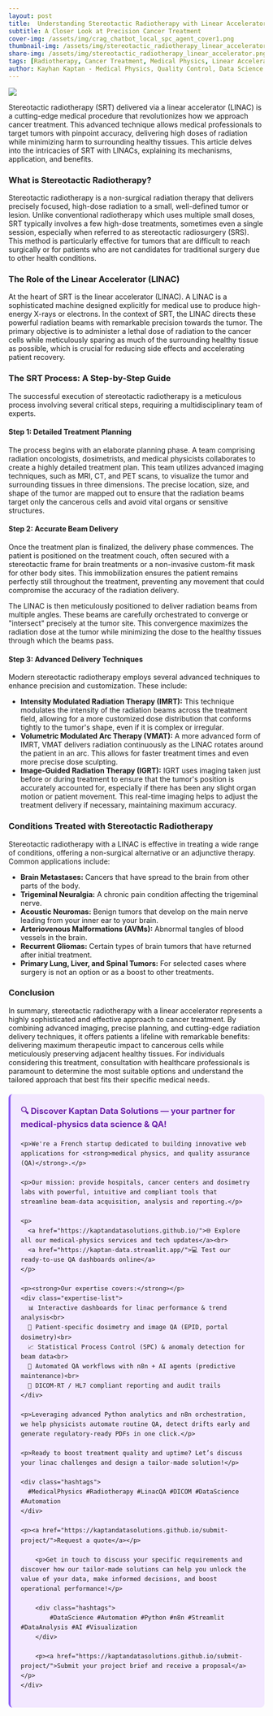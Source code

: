 ```yaml
---
layout: post
title:  Understanding Stereotactic Radiotherapy with Linear Accelerators
subtitle: A Closer Look at Precision Cancer Treatment
cover-img: /assets/img/crag_chatbot_local_spc_agent_cover1.png
thumbnail-img: /assets/img/stereotactic_radiotherapy_linear_accelerator.png
share-img: /assets/img/stereotactic_radiotherapy_linear_accelerator.png
tags: [Radiotherapy, Cancer Treatment, Medical Physics, Linear Accelerator, Precision Medicine, Oncology, Image-Guided Radiotherapy]
author: Kayhan Kaptan - Medical Physics, Quality Control, Data Science and Automation
---
```


[![](/assets/img/stereotactic_radiotherapy_linear_accelerator.png)](https://www.youtube.com/channel/UCWkX7E-ImVbf0O3ocAW51wg)

Stereotactic radiotherapy (SRT) delivered via a linear accelerator (LINAC) is a cutting-edge medical procedure that revolutionizes how we approach cancer treatment. This advanced technique allows medical professionals to target tumors with pinpoint accuracy, delivering high doses of radiation while minimizing harm to surrounding healthy tissues. This article delves into the intricacies of SRT with LINACs, explaining its mechanisms, application, and benefits.

### What is Stereotactic Radiotherapy?

Stereotactic radiotherapy is a non-surgical radiation therapy that delivers precisely focused, high-dose radiation to a small, well-defined tumor or lesion. Unlike conventional radiotherapy which uses multiple small doses, SRT typically involves a few high-dose treatments, sometimes even a single session, especially when referred to as stereotactic radiosurgery (SRS). This method is particularly effective for tumors that are difficult to reach surgically or for patients who are not candidates for traditional surgery due to other health conditions.

### The Role of the Linear Accelerator (LINAC)

At the heart of SRT is the linear accelerator (LINAC). A LINAC is a sophisticated machine designed explicitly for medical use to produce high-energy X-rays or electrons. In the context of SRT, the LINAC directs these powerful radiation beams with remarkable precision towards the tumor. The primary objective is to administer a lethal dose of radiation to the cancer cells while meticulously sparing as much of the surrounding healthy tissue as possible, which is crucial for reducing side effects and accelerating patient recovery.

### The SRT Process: A Step-by-Step Guide

The successful execution of stereotactic radiotherapy is a meticulous process involving several critical steps, requiring a multidisciplinary team of experts.

#### Step 1: Detailed Treatment Planning

The process begins with an elaborate planning phase. A team comprising radiation oncologists, dosimetrists, and medical physicists collaborates to create a highly detailed treatment plan. This team utilizes advanced imaging techniques, such as MRI, CT, and PET scans, to visualize the tumor and surrounding tissues in three dimensions. The precise location, size, and shape of the tumor are mapped out to ensure that the radiation beams target only the cancerous cells and avoid vital organs or sensitive structures.

#### Step 2: Accurate Beam Delivery

Once the treatment plan is finalized, the delivery phase commences. The patient is positioned on the treatment couch, often secured with a stereotactic frame for brain treatments or a non-invasive custom-fit mask for other body sites. This immobilization ensures the patient remains perfectly still throughout the treatment, preventing any movement that could compromise the accuracy of the radiation delivery.

The LINAC is then meticulously positioned to deliver radiation beams from multiple angles. These beams are carefully orchestrated to converge or "intersect" precisely at the tumor site. This convergence maximizes the radiation dose at the tumor while minimizing the dose to the healthy tissues through which the beams pass.

#### Step 3: Advanced Delivery Techniques

Modern stereotactic radiotherapy employs several advanced techniques to enhance precision and customization. These include:

*   **Intensity Modulated Radiation Therapy (IMRT):** This technique modulates the intensity of the radiation beams across the treatment field, allowing for a more customized dose distribution that conforms tightly to the tumor's shape, even if it is complex or irregular.
*   **Volumetric Modulated Arc Therapy (VMAT):** A more advanced form of IMRT, VMAT delivers radiation continuously as the LINAC rotates around the patient in an arc. This allows for faster treatment times and even more precise dose sculpting.
*   **Image-Guided Radiation Therapy (IGRT):** IGRT uses imaging taken just before or during treatment to ensure that the tumor's position is accurately accounted for, especially if there has been any slight organ motion or patient movement. This real-time imaging helps to adjust the treatment delivery if necessary, maintaining maximum accuracy.

### Conditions Treated with Stereotactic Radiotherapy

Stereotactic radiotherapy with a LINAC is effective in treating a wide range of conditions, offering a non-surgical alternative or an adjunctive therapy. Common applications include:

*   **Brain Metastases:** Cancers that have spread to the brain from other parts of the body.
*   **Trigeminal Neuralgia:** A chronic pain condition affecting the trigeminal nerve.
*   **Acoustic Neuromas:** Benign tumors that develop on the main nerve leading from your inner ear to your brain.
*   **Arteriovenous Malformations (AVMs):** Abnormal tangles of blood vessels in the brain.
*   **Recurrent Gliomas:** Certain types of brain tumors that have returned after initial treatment.
*   **Primary Lung, Liver, and Spinal Tumors:** For selected cases where surgery is not an option or as a boost to other treatments.

### Conclusion

In summary, stereotactic radiotherapy with a linear accelerator represents a highly sophisticated and effective approach to cancer treatment. By combining advanced imaging, precise planning, and cutting-edge radiation delivery techniques, it offers patients a lifeline with remarkable benefits: delivering maximum therapeutic impact to cancerous cells while meticulously preserving adjacent healthy tissues. For individuals considering this treatment, consultation with healthcare professionals is paramount to determine the most suitable options and understand the tailored approach that best fits their specific medical needs.

<html lang="en">
<head>
    <meta charset="UTF-8">
    <meta name="viewport" content="width=device-width, initial-scale=1.0">
    <title>Kaptan Data Solutions</title>
    <style>
        .citation {
            background-color: #f3e8ff;
            border-left: 4px solid #8b5cf6;
            padding: 20px;
            margin: 20px 0;
            border-radius: 8px;
            font-family: -apple-system, BlinkMacSystemFont, 'Segoe UI', Roboto, sans-serif;
            line-height: 1.6;
        }
        .citation h3 {
            color: #6b21a8;
            margin-top: 0;
        }
        .citation a {
            color: #7c3aed;
            text-decoration: none;
        }
        .citation a:hover {
            text-decoration: underline;
        }
        .expertise-list {
            margin: 15px 0;
        }
        .hashtags {
            font-weight: bold;
            color: #7c3aed;
            margin-top: 15px;
        }
    </style>
</head>
<body>
    <div class="citation">
        <h3>🔍 Discover Kaptan Data Solutions — your partner for medical-physics data science & QA!</h3>

    <p>We're a French startup dedicated to building innovative web applications for <strong>medical physics, and quality assurance (QA)</strong>.</p>

    <p>Our mission: provide hospitals, cancer centers and dosimetry labs with powerful, intuitive and compliant tools that streamline beam-data acquisition, analysis and reporting.</p>

    <p>
      <a href="https://kaptandatasolutions.github.io/">🌐 Explore all our medical-physics services and tech updates</a><br>
      <a href="https://kaptan-data.streamlit.app/">💻 Test our ready-to-use QA dashboards online</a>
    </p>

    <p><strong>Our expertise covers:</strong></p>
    <div class="expertise-list">
      📊 Interactive dashboards for linac performance & trend analysis<br>
      🔬 Patient-specific dosimetry and image QA (EPID, portal dosimetry)<br>
      📈 Statistical Process Control (SPC) & anomaly detection for beam data<br>
      🤖 Automated QA workflows with n8n + AI agents (predictive maintenance)<br>
      📑 DICOM-RT / HL7 compliant reporting and audit trails
    </div>

    <p>Leveraging advanced Python analytics and n8n orchestration, we help physicists automate routine QA, detect drifts early and generate regulatory-ready PDFs in one click.</p>

    <p>Ready to boost treatment quality and uptime? Let’s discuss your linac challenges and design a tailor-made solution!</p>

    <div class="hashtags">
      #MedicalPhysics #Radiotherapy #LinacQA #DICOM #DataScience #Automation
    </div>

    <p><a href="https://kaptandatasolutions.github.io/submit-project/">Request a quote</a></p>
        
        <p>Get in touch to discuss your specific requirements and discover how our tailor-made solutions can help you unlock the value of your data, make informed decisions, and boost operational performance!</p>
        
        <div class="hashtags">
            #DataScience #Automation #Python #n8n #Streamlit #DataAnalysis #AI #Visualization
        </div>
        
        <p><a href="https://kaptandatasolutions.github.io/submit-project/">Submit your project brief and receive a proposal</a></p>
    </div>
</body>
</html>